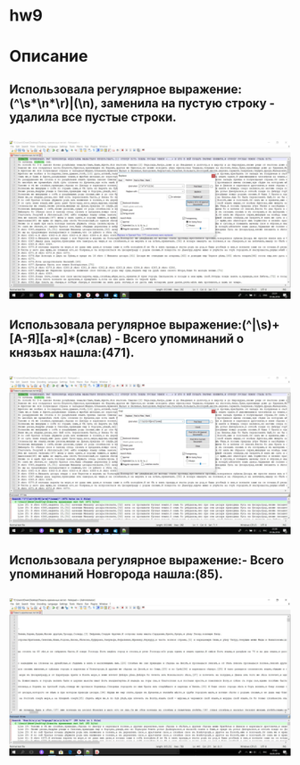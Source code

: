 # hw9
# Описание

## Использовала регулярное выражение:(^\s*\n*\r)|(\n), заменила на пустую строку - удалила все пустые строки. 
## ![](https://github.com/yuliayakovleva/hw9/blob/master/5.jpg)



## Использовала регулярное выражение:(^|\s)+[А-Я][а-я]*(слав) - Всего упоминаний о князьях нашла:(471).
## ![](https://github.com/yuliayakovleva/hw9/blob/master/mNESUGCXWJA.jpg)



## Использовала регулярное выражение:- Всего упоминаний Новгорода нашла:(85).
## ![](https://github.com/yuliayakovleva/hw9/blob/master/333.jpg)

